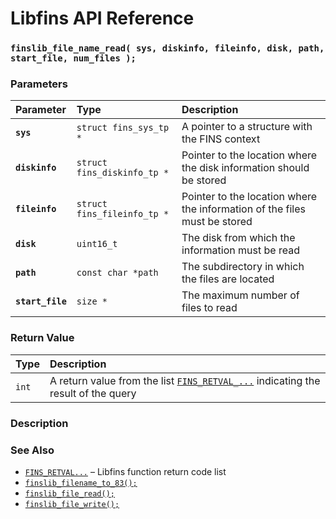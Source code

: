 # Libfins API Reference

### `finslib_file_name_read( sys, diskinfo, fileinfo, disk, path, start_file, num_files );`

### Parameters

| Parameter | Type | Description |
| :--- | :--- | :--- |
|**`sys`**|`struct fins_sys_tp *`|A pointer to a structure with the FINS context|
|**`diskinfo`**|`struct fins_diskinfo_tp *`|Pointer to the location where the disk information should be stored|
|**`fileinfo`**|`struct fins_fileinfo_tp *`|Pointer to the location where the information of the files must be stored|
|**`disk`**|`uint16_t`|The disk from which the information must be read|
|**`path`**|`const char *path`|The subdirectory in which the files are located|
|**`start_file`**|`size *`|The maximum number of files to read|

### Return Value

| Type | Description |
| :--- | :--- |
|`int`|A return value from the list [`FINS_RETVAL_...`](FINS_RETVAL.md) indicating the result of the query|

### Description

### See Also

* [`FINS_RETVAL...`](FINS_RETVAL.md) &ndash; Libfins function return code list
* [`finslib_filename_to_83();`](finslib_filename_to_83)
* [`finslib_file_read();`](finslib_file_read.md)
* [`finslib_file_write();`](finslib_file_write.md)
